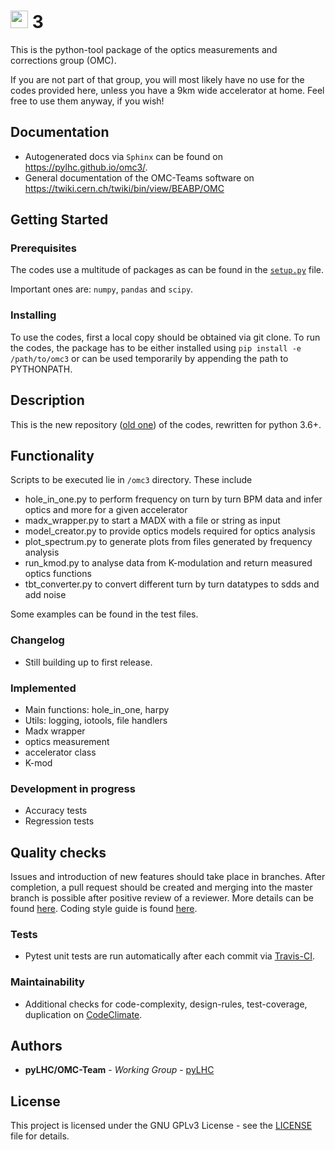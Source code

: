 # <img src="https://twiki.cern.ch/twiki/pub/BEABP/Logos/OMC_logo.png" height="28"> 3

This is the python-tool package of the optics measurements and corrections group (OMC).

If you are not part of that group, you will most likely have no use for the codes provided here, unless you have a 9km wide accelerator at home.
Feel free to use them anyway, if you wish!

## Documentation

- Autogenerated docs via `Sphinx` can be found on <https://pylhc.github.io/omc3/>.
- General documentation of the OMC-Teams software on <https://twiki.cern.ch/twiki/bin/view/BEABP/OMC>

## Getting Started

### Prerequisites

The codes use a multitude of packages as can be found in the [`setup.py`](setup.py) file.

Important ones are: `numpy`, `pandas` and `scipy`.

### Installing

To use the codes, first a local copy should be obtained via git clone. 
To run the codes, the package has to be either installed using
`pip install -e /path/to/omc3` or can be
used temporarily by appending the path to PYTHONPATH.

## Description

This is the new repository ([old one](https://github.com/pylhc/Beta-Beat.src)) of the codes, rewritten for python 3.6+.  


## Functionality

Scripts to be executed lie in `/omc3` directory. These include
- hole_in_one.py to perform frequency on turn by turn BPM data and infer optics and more for a given accelerator
- madx_wrapper.py to start a MADX with a file or string as input
- model_creator.py to provide optics models required for optics analysis
- plot_spectrum.py to generate plots from files generated by frequency analysis
- run_kmod.py to analyse data from K-modulation and return measured optics functions
- tbt_converter.py to convert different turn by turn datatypes to sdds and add noise 

Some examples can be found in the test files.

### Changelog

- Still building up to first release.

### Implemented

- Main functions: hole_in_one, harpy
- Utils: logging, iotools, file handlers
- Madx wrapper
- optics measurement
- accelerator class
- K-mod


### Development in progress

- Accuracy tests
- Regression tests

## Quality checks

Issues and introduction of new features should take place in branches. After completion, a pull request should be created and merging into the master branch 
is possible after positive review of a reviewer. More details can be found [here](https://twiki.cern.ch/twiki/bin/view/BEABP/Git). 
Coding style guide is found [here](https://twiki.cern.ch/twiki/bin/view/BEABP/PythonStyleGuide). 

### Tests

- Pytest unit tests are run automatically after each commit via [Travis-CI](https://travis-ci.com/pylhc/omc3). 

### Maintainability

- Additional checks for code-complexity, design-rules, test-coverage, duplication on [CodeClimate](https://codeclimate.com/github/pylhc/omc3).


## Authors

* **pyLHC/OMC-Team** - *Working Group* - [pyLHC](https://github.com/orgs/pylhc/teams/omc-team)

## License
This project is licensed under the GNU GPLv3 License - see the [LICENSE](LICENSE) file for details.